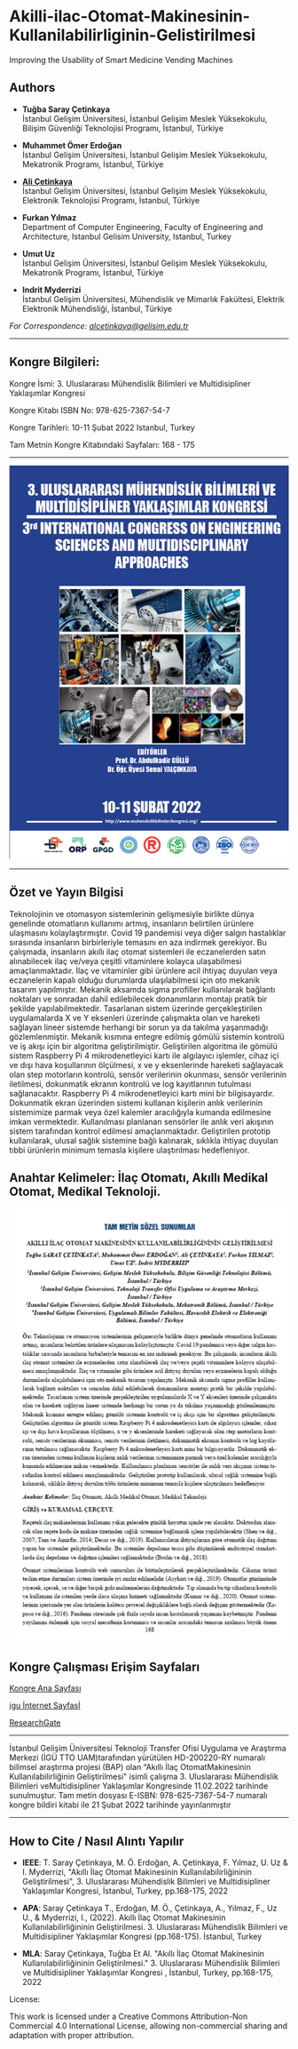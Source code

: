 # Akilli-ilac-Otomat-Makinesinin-Kullanilabilirliginin-Gelistirilmesi

Improving the Usability of Smart Medicine Vending Machines

## Authors
- **Tuğba Saray Çetinkaya**  
  İstanbul Gelişim Üniversitesi, İstanbul Gelişim Meslek Yüksekokulu, Bilişim Güvenliği Teknolojisi Programı, İstanbul, Türkiye

- **Muhammet Ömer Erdoğan**  
  İstanbul Gelişim Üniversitesi, İstanbul Gelişim Meslek Yüksekokulu, Mekatronik Programı, İstanbul, Türkiye

- [**Ali Çetinkaya**](https://scholar.google.com.tr/citations?user=XSEW-NcAAAAJ)  
  İstanbul Gelişim Üniversitesi, İstanbul Gelişim Meslek Yüksekokulu, Elektronik Teknolojisi Programı, İstanbul, Türkiye

- **Furkan Yılmaz**  
  Department of Computer Engineering, Faculty of Engineering and Architecture, Istanbul Gelisim University, Istanbul, Turkey

- **Umut Uz**  
  İstanbul Gelişim Üniversitesi, İstanbul Gelişim Meslek Yüksekokulu, Mekatronik Programı, İstanbul, Türkiye

- **Indrit Myderrizi**  
  İstanbul Gelişim Üniversitesi, Mühendislik ve Mimarlık Fakültesi, Elektrik Elektronik Mühendisliği, İstanbul, Türkiye
    
*For Correspondence: alcetinkaya@gelisim.edu.tr*

---

## Kongre Bilgileri: 

Kongre İsmi: 3. Uluslararası Mühendislik Bilimleri ve Multidisipliner Yaklaşımlar Kongresi

Kongre Kitabı ISBN No: 978-625-7367-54-7

Kongre Tarihleri: 10-11 Şubat 2022 Istanbul, Turkey

Tam Metnin Kongre Kitabındaki Sayfaları: 168 - 175

---

![AlternatifMetin](https://github.com/acetinkaya/Akilli-ilac-Otomat-Makinesinin-Kullanilabilirliginin-Gelistirilmesi/blob/main/Otomat-kongre.png)

---

## Özet ve Yayın Bilgisi

Teknolojinin ve otomasyon sistemlerinin gelişmesiyle birlikte dünya genelinde otomatların kullanımı artmış, insanların belirtilen ürünlere ulaşmasını kolaylaştırmıştır. Covid 19 pandemisi veya diğer salgın hastalıklar sırasında insanların birbirleriyle temasını en aza indirmek gerekiyor. Bu çalışmada, insanların akıllı ilaç otomat sistemleri ile eczanelerden satın alınabilecek ilaç ve/veya çeşitli vitaminlere kolayca ulaşabilmesi amaçlanmaktadır. İlaç ve vitaminler gibi ürünlere acil ihtiyaç duyulan veya eczanelerin kapalı olduğu durumlarda ulaşılabilmesi için oto mekanik tasarım yapılmıştır. Mekanik aksamda sigma profiller kullanılarak bağlantı noktaları ve sonradan dahil edilebilecek donanımların montajı pratik bir şekilde yapılabilmektedir. Tasarlanan sistem üzerinde gerçekleştirilen uygulamalarda X ve Y eksenleri üzerinde çalışmakta olan ve hareketi sağlayan lineer sistemde herhangi bir sorun ya da takılma yaşanmadığı gözlemlenmiştir. Mekanik kısmına entegre edilmiş gömülü sistemin kontrolü ve iş akışı için bir algoritma geliştirilmiştir. Geliştirilen algoritma ile gömülü sistem Raspberry Pi 4 mikrodenetleyici kartı ile algılayıcı işlemler, cihaz içi ve dışı hava koşullarının ölçülmesi, x ve y eksenlerinde hareketi sağlayacak olan step motorların kontrolü, sensör verilerinin okunması, sensör verilerinin iletilmesi, dokunmatik ekranın kontrolü ve log kayıtlarının tutulması sağlanacaktır. Raspberry Pi 4 mikrodenetleyici kartı mini bir bilgisayardır. Dokunmatik ekran üzerinden sistemi kullanan kişilerin anlık verilerinin sistemimize parmak veya özel kalemler aracılığıyla kumanda edilmesine imkan vermektedir. Kullanılması planlanan sensörler ile anlık veri akışının sistem tarafından kontrol edilmesi amaçlanmaktadır. Geliştirilen prototip kullanılarak, ulusal sağlık sistemine bağlı kalınarak, sıklıkla ihtiyaç duyulan tıbbi ürünlerin minimum temasla kişilere ulaştırılması hedefleniyor.

## Anahtar Kelimeler: İlaç Otomatı, Akıllı Medikal Otomat, Medikal Teknoloji.

![AlternatifMetin](https://github.com/acetinkaya/Akilli-ilac-Otomat-Makinesinin-Kullanilabilirliginin-Gelistirilmesi/blob/main/Otomat-kongre-yayin.png.png)

##  Kongre Çalışması Erişim Sayfaları

[Kongre Ana Sayfası](https://www.muhendislikbilimlerikongresi.org/bildiriayrinti/akilli-ilac-otomat-makinesinin-kullanilabilirligininin-gelistirilmesi_329)

[igu İnternet Sayfasİ](https://avesis.gelisim.edu.tr/alcetinkaya/projeler)

[ResearchGate](https://www.researchgate.net/publication/358802330_Akilli_Ilac_Otomat_Makinesinin_Kullanilabilirliginin_Gelistirilmesi)

---

İstanbul Gelişim Üniversitesi Teknoloji Transfer Ofisi Uygulama ve Araştırma Merkezi (İGÜ TTO UAM)tarafından yürütülen HD-200220-RY numaralı bilimsel araştırma projesi (BAP) olan “Akıllı İlaç OtomatMakinesinin Kullanılabilirliğinin Geliştirilmesi" isimli çalışma 3. Uluslararası Mühendislik Bilimleri veMultidisipliner Yaklaşımlar Kongresinde 11.02.2022 tarihinde sunulmuştur. Tam metin dosyası E-ISBN: 978-625-7367-54-7 numaralı kongre bildiri kitabi ile 21 Şubat 2022 tarihinde yayınlanmıştır 

---
 
## How to Cite / Nasıl Alıntı Yapılır

- **IEEE**: T. Saray Çetinkaya, M. Ö. Erdoğan, A. Çetinkaya, F. Yılmaz, U. Uz & I. Myderrizi, "Akıllı İlaç Otomat Makinesinin Kullanılabilirliğininin Geliştirilmesi",  3. Uluslararası Mühendislik Bilimleri ve Multidisipliner Yaklaşımlar Kongresi, İstanbul, Turkey, pp.168-175, 2022 

- **APA**: Saray Çetinkaya T., Erdoğan, M. Ö., Çetinkaya, A., Yılmaz, F.,  Uz U., & Myderrizi, I., (2022).  Akıllı İlaç Otomat Makinesinin Kullanılabilirliğininin Geliştirilmesi. 3. Uluslararası Mühendislik Bilimleri ve Multidisipliner Yaklaşımlar Kongresi (pp.168-175). İstanbul, Turkey                

- **MLA**: Saray Çetinkaya, Tuğba Et Al.  "Akıllı İlaç Otomat Makinesinin Kullanılabilirliğininin Geliştirilmesi."  3. Uluslararası Mühendislik Bilimleri ve Multidisipliner Yaklaşımlar Kongresi , İstanbul, Turkey, pp.168-175, 2022

License:

This work is licensed under a Creative Commons Attribution-Non Commercial 4.0 International License, allowing non-commercial sharing and adaptation with proper attribution.
